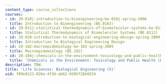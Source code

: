 ```yaml
---
content_type: course_collections
courses:
- id: 20-010j-introduction-to-bioengineering-be-010j-spring-2006
  title: Introduction to Bioengineering (BE.010J)
- id: 20-011j-statistical-thermodynamics-of-biomolecular-systems-be-011j-spring-2004
  title: Statistical Thermodynamics of Biomolecular Systems (BE.011J)
- id: 20-020-introduction-to-biological-engineering-design-spring-2009
  title: Introduction to Biological Engineering Design
- id: 20-102-macroepidemiology-be-102-spring-2005
  title: Macroepidemiology (BE.102)
- id: 20-104j-chemicals-in-the-environment-toxicology-and-public-health-be-104j-spring-2005
  title: 'Chemicals in the Environment: Toxicology and Public Health (BE.104J)'
description: TBW.
title: 'Life Sciences: Biological Engineering (5)'
uid: f09e8121-826e-4f36-ab62-9305f26b0154
---
```

